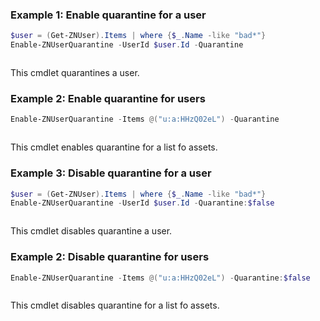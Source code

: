 ### Example 1: Enable quarantine for a user
```powershell
$user = (Get-ZNUser).Items | where {$_.Name -like "bad*"}
Enable-ZNUserQuarantine -UserId $user.Id -Quarantine
```

```output

```

This cmdlet quarantines a user.

### Example 2: Enable quarantine for users
```powershell
Enable-ZNUserQuarantine -Items @("u:a:HHzQ02eL") -Quarantine
```

```output

```

This cmdlet enables quarantine for a list fo assets.

### Example 3: Disable quarantine for a user
```powershell
$user = (Get-ZNUser).Items | where {$_.Name -like "bad*"}
Enable-ZNUserQuarantine -UserId $user.Id -Quarantine:$false
```

```output

```

This cmdlet disables quarantine a user.

### Example 2: Disable quarantine for users
```powershell
Enable-ZNUserQuarantine -Items @("u:a:HHzQ02eL") -Quarantine:$false
```

```output

```

This cmdlet disables quarantine for a list fo assets.



